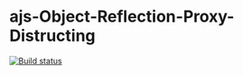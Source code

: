 # ajs-Object-Reflection-Proxy-Distructing

[![Build status](https://ci.appveyor.com/api/projects/status/9de748w4i9xst3ol/branch/main?svg=true)](https://ci.appveyor.com/project/IPL1987/ajs-object-reflection-proxy-distructing/branch/main)

